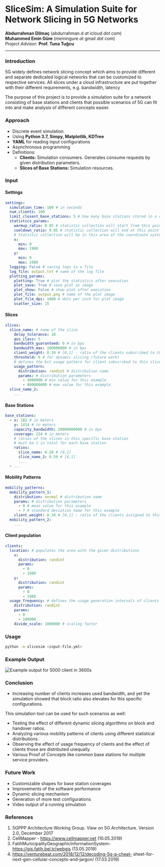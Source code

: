 # SliceSim: A Simulation Suite for Network Slicing in 5G Networks
**Abdurrahman Dilmaç** (abdurrahman.d _at_ icloud _dot_ com)  
**Muhammed Emin Güre** (memingure _at_ gmail _dot_ com)  
*Project Advisor:* **Prof. Tuna Tuğcu**
***
### Introduction
5G widely defines network slicing concept which aims to provide different and separate dedicated logical networks that can be customized to respective services. All slices under a cloud infrastructure are put together with their different requirements, e.g. bandwidth, latency

The purpose of this project is to provide a simulation suite for a network consisting of base stations and clients that possible scenarios of 5G can fit into and make analysis of different concepts easier.

### Approach
- Discrete event simulation
- Using **Python 3.7, Simpy, Matplotlib, KDTree**
- **YAML** for reading input configurations
- Asynchronous programming
- Definitions:
	- **Clients:** Simulation consumers. Generates consume requests by given distribution parameters.
	- **Slices of Base Stations:** Simulation resources.

### Input

#### Settings
```yaml
settings:
  simulation_time: 100 # in seconds
  num_clients: 100
  limit_closest_base_stations: 5 # how many base stations stored in a client instance
  statistics_params:
    warmup_ratio: 0.05 # statistic collection will start from this point
    cooldown_ratio: 0.05 # statistic collection will end at this point
    # Statistic collection will be in this area of the coordinate system
    x:
      min: 0
      max: 1980
    y:
      min: 0
      max: 1980
  logging: False # saving logs to a file
  log_file: output.txt # name of the log file
  plotting_params:
    plotting: True # plot the statistics after execution
    plot_save: True # save plot as image
    plot_show: False # show plot after execution
    plot_file: output.png # name of the plot image
    plot_file_dpi: 1000 # dots per inch for plot image
    scatter_size: 15
```

#### Slices
```yaml
slices:
  slice_name: # name of the slice
    delay_tolerance: 10
    qos_class: 5
    bandwidth_guaranteed: 0 # in bps
    bandwidth_max: 100000000 # in bps
    client_weight: 0.39 # [0,1] - ratio of the clients subscribed to this slice in the system. All weights for slices must be 1 in total
    threshold: 0 # for dynamic slicing (future work)
    # defines the bit usage pattern for client subscribed to this slice
    usage_pattern:
      distribution: randint # distribution name
      params: # distribution parameters
        - 4000000 # min value for this example
        - 800000000 # max value for this example
  slice_name_2:
  	...
```

#### Base Stations
```yaml
base_stations:
  - x: 182 # in meters
    y: 1414 # in meters
    capacity_bandwidth: 20000000000 # in bps
    coverage: 224 # in meters
    # ratios of the slices in this specific base station
    # must be 1 in total for each base station
    ratios:
      slice_name: 0.20 # [0,1]
      slice_name_2: 0.59 # [0,1]
      ...
  - ...
```

#### Mobility Patterns
```yaml
mobility_patterns:
  mobility_pattern_1:
    distribution: normal # distribution name
    params: # distribution parameters
      - 0 # mean value for this example
      - 7 # standard deviation name for this example
    client_weight: 0.10 # [0,1] - ratio of the clients assigned to this pattern in the system. All weights must be 1 in total
  mobility_pattern_2:
  	...
```

#### Client population
```yaml
clients:
  location: # populates the area with the given distributions
    x:
      distribution: randint
      params:
        - 0
        - 1980
    y:
      distribution: randint
      params:
        - 0
        - 1980
  usage_frequency: # defines the usage generation intervals of clients
    distribution: randint
    params:
      - 0
      - 100000
    divide_scale: 1000000 # scaling factor
```

### Usage
```bash
python -m slicesim <input-file.yml>
```

### Example Output
![Example output for 5000 client in 3600s](https://github.com/cerob/slicesim/blob/master/examples/output_n5000_t3600.png)

### Conclusion
- Increasing number of clients increases used bandwidth,
and yet the simulation showed that block ratio also
elevates for this specific configurations.

This simulation tool can be used for such scenarios as well:

- Testing the effect of different dynamic slicing algorithms
on block and handover ratios.
- Analyzing various mobility patterns of clients using
different statistical distributions.
- Observing the effect of usage frequency of clients and the
effect of clients those are distributed unequally.
- Various Proof of Concepts like common base stations for
multiple service providers.

### Future Work
- Customizable shapes for base station coverages
- Improvements of the software performance
- Dynamic slicing mechanism
- Generation of more test configurations
- Video output of a running simulation

### References
1. 5GPPP Architecture Working Group. View on 5G Architecture. Version 2.0, December 2017
2. CellMapper - https://www.cellmapper.net (10.05.2019)
3. FatihMunicipalityGeographicInformationSystem-
https://gis.fatih.bel.tr/webgis (13.05.2019)
4. https://venturebeat.com/2018/12/12/decoding-5g-a-cheat-
sheet-for-next-gen-cellular-concepts-and-jargon/ (17.03.2019)
